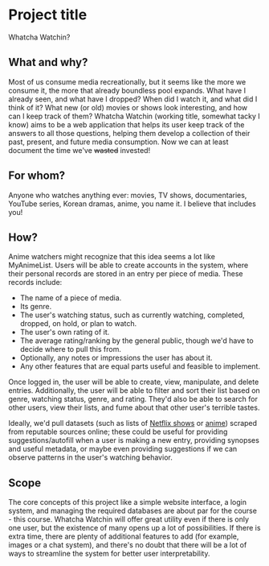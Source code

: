 # Project title
Whatcha Watchin?

## What and why?
Most of us consume media recreationally, but it seems like the more we consume it, the more that already boundless pool expands. What have I already seen, and what have I dropped? When did I watch it, and what did I think of it? What new (or old) movies or shows look interesting, and how can I keep track of them? Whatcha Watchin (working title, somewhat tacky I know) aims to be a web application that helps its user keep track of the answers to all those questions, helping them develop a collection of their past, present, and future media consumption. Now we can at least document the time we've ~~wasted~~ invested!

## For whom?
Anyone who watches anything ever: movies, TV shows, documentaries, YouTube series, Korean dramas, anime, you name it. I believe that includes you!

## How?
Anime watchers might recognize that this idea seems a lot like MyAnimeList. Users will be able to create accounts in the system, where their personal records are stored in an entry per piece of media. These records include:
- The name of a piece of media.
- Its genre.
- The user's watching status, such as currently watching, completed, dropped, on hold, or plan to watch.
- The user's own rating of it.
- The average rating/ranking by the general public, though we'd have to decide where to pull this from.
- Optionally, any notes or impressions the user has about it.
- Any other features that are equal parts useful and feasible to implement.

Once logged in, the user will be able to create, view, manipulate, and delete entries. Additionally, the user will be able to filter and sort their list based on genre, watching status, genre, and rating. They'd also be able to search for other users, view their lists, and fume about that other user's terrible tastes.

Ideally, we'd pull datasets (such as lists of [Netflix shows](https://www.kaggle.com/shivamb/netflix-shows) or [anime](https://www.kaggle.com/marlesson/myanimelist-dataset-animes-profiles-reviews)) scraped from reputable sources online; these could be useful for providing suggestions/autofill when a user is making a new entry, providing synopses and useful metadata, or maybe even providing suggestions if we can observe patterns in the user's watching behavior.

## Scope
The core concepts of this project like a simple website interface, a login system, and managing the required databases are about par for the course - this course. Whatcha Watchin will offer great utility even if there is only one user, but the existence of many opens up a lot of possibilities. If there is extra time, there are plenty of additional features to add (for example, images or a chat system), and there's no doubt that there will be a lot of ways to streamline the system for better user interpretability. 
